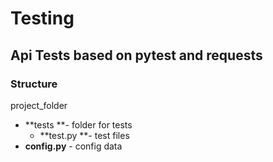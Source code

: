 # Testing

## Api Tests based on pytest and requests

### Structure

project\_folder

* **tests **- folder for tests
  * **test.py **- test files
* **config.py** - config data

